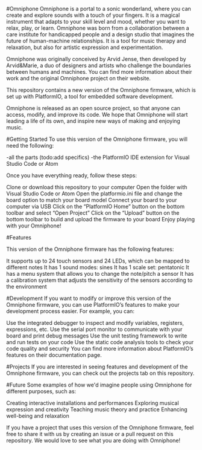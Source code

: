 #Omniphone
Omniphone is a portal to a sonic wonderland, where you can create and explore sounds with a touch of your fingers. It is a magical instrument that adapts to your skill level and mood, whether you want to relax, play, or learn. Omniphone was born from a collaboration between a care institute for handicapped people and a design studio that imagines the future of human-machine relationships. It is a tool for music therapy and relaxation, but also for artistic expression and experimentation.

Omniphone was originally conceived by Arvid Jense, then developed by Arvid&Marie, a duo of designers and artists who challenge the boundaries between humans and machines. You can find more information about their work and the original Omniphone project on their website.

This repository contains a new version of the Omniphone firmware, which is set up with PlatformIO, a tool for embedded software development. 

Omniphone is released as an open source project, so that anyone can access, modify, and improve its code. We hope that Omniphone will start leading a life of its own, and inspire new ways of making and enjoying music.

#Getting Started
To use this version of the Omniphone firmware, you will need the following:

-all the parts (todo:add specifics)
-the PlatformIO IDE extension for Visual Studio Code or Atom

Once you have everything ready, follow these steps:

Clone or download this repository to your computer
Open the folder with Visual Studio Code or Atom
Open the platformio.ini file and change the board option to match your board model
Connect your board to your computer via USB
Click on the “PlatformIO Home” button on the bottom toolbar and select “Open Project”
Click on the “Upload” button on the bottom toolbar to build and upload the firmware to your board
Enjoy playing with your Omniphone!

#Features

This version of the Omniphone firmware has the following features:

It supports up to 24 touch sensors and 24 LEDs, which can be mapped to different notes
It has 1 sound modes: sines
It has 1 scale set: pentatonic
It has a menu system that allows you to change the note/pitch a sensor
It has a calibration system that adjusts the sensitivity of the sensors according to the environment

#Development
If you want to modify or improve this version of the Omniphone firmware, you can use PlatformIO’s features to make your development process easier. For example, you can:

Use the integrated debugger to inspect and modify variables, registers, expressions, etc.
Use the serial port monitor to communicate with your board and print debug messages
Use the unit testing framework to write and run tests on your code
Use the static code analysis tools to check your code quality and security
You can find more information about PlatformIO’s features on their documentation page.

#Projects
If you are interested in seeing features and development of the Omniphone firmware, you can check out the projects tab on this repository. 

#Future
Some examples of how we'd imagine people using Omniphone for different purposes, such as:

Creating interactive installations and performances
Exploring musical expression and creativity
Teaching music theory and practice
Enhancing well-being and relaxation

If you have a project that uses this version of the Omniphone firmware, feel free to share it with us by creating an issue or a pull request on this repository. We would love to see what you are doing with Omniphone!
 
